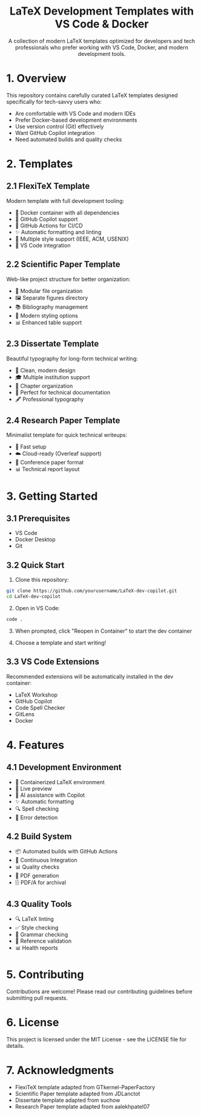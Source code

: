 <h1 align="center">LaTeX Development Templates with VS Code & Docker</h1>

<div align="center">
A collection of modern LaTeX templates optimized for developers and tech professionals who prefer working with VS Code, Docker, and modern development tools.
</div>

# 1. Overview

This repository contains carefully curated LaTeX templates designed specifically for tech-savvy users who:
- Are comfortable with VS Code and modern IDEs
- Prefer Docker-based development environments
- Use version control (Git) effectively
- Want GitHub Copilot integration
- Need automated builds and quality checks

# 2. Templates

## 2.1 FlexiTeX Template
Modern template with full development tooling:
- 🐳 Docker container with all dependencies
- 🤖 GitHub Copilot support
- 🔄 GitHub Actions for CI/CD
- ✨ Automatic formatting and linting
- 📄 Multiple style support (IEEE, ACM, USENIX)
- 🎯 VS Code integration

## 2.2 Scientific Paper Template
Web-like project structure for better organization:
- 📁 Modular file organization
- 🖼️ Separate figures directory
- 📚 Bibliography management
- 🎨 Modern styling options
- 📊 Enhanced table support

## 2.3 Dissertate Template
Beautiful typography for long-form technical writing:
- 📖 Clean, modern design
- 🎓 Multiple institution support
- 📑 Chapter organization
- 🎯 Perfect for technical documentation
- 🖋️ Professional typography

## 2.4 Research Paper Template
Minimalist template for quick technical writeups:
- 🚀 Fast setup
- ☁️ Cloud-ready (Overleaf support)
- 📝 Conference paper format
- 📊 Technical report layout

# 3. Getting Started

## 3.1 Prerequisites
- VS Code
- Docker Desktop
- Git

## 3.2 Quick Start
1. Clone this repository:
```bash
git clone https://github.com/yourusername/LaTeX-dev-copilot.git
cd LaTeX-dev-copilot
```

2. Open in VS Code:
```bash
code .
```

3. When prompted, click "Reopen in Container" to start the dev container

4. Choose a template and start writing!

## 3.3 VS Code Extensions
Recommended extensions will be automatically installed in the dev container:
- LaTeX Workshop
- GitHub Copilot
- Code Spell Checker
- GitLens
- Docker

# 4. Features

## 4.1 Development Environment
- 🐳 Containerized LaTeX environment
- 🔄 Live preview
- 🤖 AI assistance with Copilot
- ✨ Automatic formatting
- 🔍 Spell checking
- 🐛 Error detection

## 4.2 Build System
- 📦 Automated builds with GitHub Actions
- 🔄 Continuous Integration
- 📊 Quality checks
- 📄 PDF generation
- 🗄️ PDF/A for archival

## 4.3 Quality Tools
- 🔍 LaTeX linting
- ✅ Style checking
- 📝 Grammar checking
- 🎯 Reference validation
- 📊 Health reports

# 5. Contributing

Contributions are welcome! Please read our contributing guidelines before submitting pull requests.

# 6. License

This project is licensed under the MIT License - see the LICENSE file for details.

# 7. Acknowledgments

- FlexiTeX template adapted from GTkernel-PaperFactory
- Scientific Paper template adapted from JDLanctot
- Dissertate template adapted from suchow
- Research Paper template adapted from aalekhpatel07
